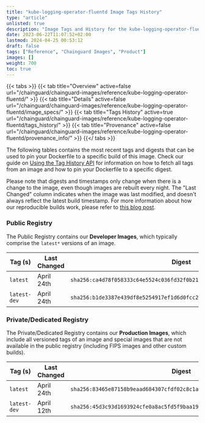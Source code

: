 ```yaml
---
title: "kube-logging-operator-fluentd Image Tags History"
type: "article"
unlisted: true
description: "Image Tags and History for the kube-logging-operator-fluentd Chainguard Image"
date: 2023-06-22T11:07:52+02:00
lastmod: 2024-04-25 00:53:12
draft: false
tags: ["Reference", "Chainguard Images", "Product"]
images: []
weight: 700
toc: true
---
```


{{< tabs >}}
{{< tab title="Overview" active=false url="/chainguard/chainguard-images/reference/kube-logging-operator-fluentd/" >}}
{{< tab title="Details" active=false url="/chainguard/chainguard-images/reference/kube-logging-operator-fluentd/image_specs/" >}}
{{< tab title="Tags History" active=true url="/chainguard/chainguard-images/reference/kube-logging-operator-fluentd/tags_history/" >}}
{{< tab title="Provenance" active=false url="/chainguard/chainguard-images/reference/kube-logging-operator-fluentd/provenance_info/" >}}
{{</ tabs >}}

The following tables contains the most recent tags and digests that can be used to pin your Dockerfile to a specific build of this image. Check our guide on [Using the Tag History API](/chainguard/chainguard-images/using-the-tag-history-api/) for information on how to fetch all tags from an image and how to pin your Dockerfile to a specific digest.

Please note that digests and timestamps only change when there is a change to the image, even though images are rebuilt every night. The "Last Changed" column indicates when the image was last modified, and doesn't always reflect the latest build timestamp. For more information about how our reproducible builds work, please refer to [this blog post](https://www.chainguard.dev/unchained/reproducing-chainguards-reproducible-image-builds).

### Public Registry
The Public Registry contains our **Developer Images**, which typically comprise the `latest*` versions of an image.

| Tag (s)       | Last Changed | Digest                                                                    |
|---------------|--------------|---------------------------------------------------------------------------|
|  `latest`     | April 24th   | `sha256:ca4d78f058333c64e5524c036fd32f0b215a64136e878a6c34d4fb527b01d842` |
|  `latest-dev` | April 24th   | `sha256:b1de3387e439df8e5254917ef1d6d0fcc231fe606d181668cff281e4d359f12e` |


### Private/Dedicated Registry
The Private/Dedicated Registry contains our **Production Images**, which include all versioned tags of an image and special images that are not available in the public registry (including FIPS images and other custom builds).

| Tag (s)       | Last Changed | Digest                                                                    |
|---------------|--------------|---------------------------------------------------------------------------|
|  `latest`     | April 24th   | `sha256:83465e87158b9eaad684307cfdf02c8c1a47086fca093ab2ff49e34f782b19a8` |
|  `latest-dev` | April 12th   | `sha256:45d3c93d1693924cfe0a8ac5fd5f9baa190237dab03f9a5b253a1c098fae1910` |


